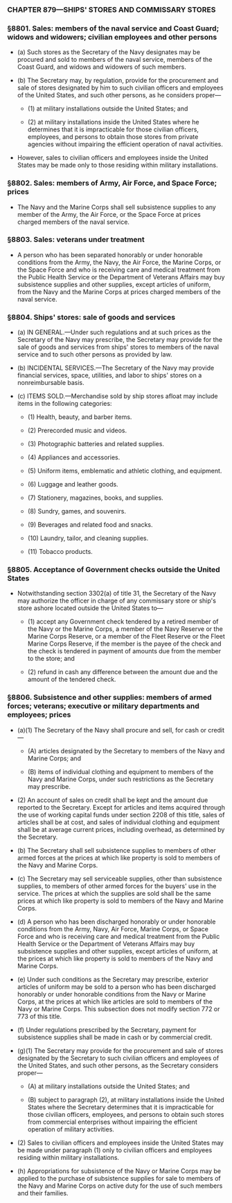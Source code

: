 ### **CHAPTER 879—SHIPS' STORES AND COMMISSARY STORES**

### §8801. Sales: members of the naval service and Coast Guard; widows and widowers; civilian employees and other persons
* (a) Such stores as the Secretary of the Navy designates may be procured and sold to members of the naval service, members of the Coast Guard, and widows and widowers of such members.

* (b) The Secretary may, by regulation, provide for the procurement and sale of stores designated by him to such civilian officers and employees of the United States, and such other persons, as he considers proper—

  * (1) at military installations outside the United States; and

  * (2) at military installations inside the United States where he determines that it is impracticable for those civilian officers, employees, and persons to obtain those stores from private agencies without impairing the efficient operation of naval activities.


* However, sales to civilian officers and employees inside the United States may be made only to those residing within military installations.

### §8802. Sales: members of Army, Air Force, and Space Force; prices
* The Navy and the Marine Corps shall sell subsistence supplies to any member of the Army, the Air Force, or the Space Force at prices charged members of the naval service.

### §8803. Sales: veterans under treatment
* A person who has been separated honorably or under honorable conditions from the Army, the Navy, the Air Force, the Marine Corps, or the Space Force and who is receiving care and medical treatment from the Public Health Service or the Department of Veterans Affairs may buy subsistence supplies and other supplies, except articles of uniform, from the Navy and the Marine Corps at prices charged members of the naval service.

### §8804. Ships' stores: sale of goods and services
* (a) IN GENERAL.—Under such regulations and at such prices as the Secretary of the Navy may prescribe, the Secretary may provide for the sale of goods and services from ships' stores to members of the naval service and to such other persons as provided by law.

* (b) INCIDENTAL SERVICES.—The Secretary of the Navy may provide financial services, space, utilities, and labor to ships' stores on a nonreimbursable basis.

* (c) ITEMS SOLD.—Merchandise sold by ship stores afloat may include items in the following categories:

  * (1) Health, beauty, and barber items.

  * (2) Prerecorded music and videos.

  * (3) Photographic batteries and related supplies.

  * (4) Appliances and accessories.

  * (5) Uniform items, emblematic and athletic clothing, and equipment.

  * (6) Luggage and leather goods.

  * (7) Stationery, magazines, books, and supplies.

  * (8) Sundry, games, and souvenirs.

  * (9) Beverages and related food and snacks.

  * (10) Laundry, tailor, and cleaning supplies.

  * (11) Tobacco products.

### §8805. Acceptance of Government checks outside the United States
* Notwithstanding section 3302(a) of title 31, the Secretary of the Navy may authorize the officer in charge of any commissary store or ship's store ashore located outside the United States to—

  * (1) accept any Government check tendered by a retired member of the Navy or the Marine Corps, a member of the Navy Reserve or the Marine Corps Reserve, or a member of the Fleet Reserve or the Fleet Marine Corps Reserve, if the member is the payee of the check and the check is tendered in payment of amounts due from the member to the store; and

  * (2) refund in cash any difference between the amount due and the amount of the tendered check.

### §8806. Subsistence and other supplies: members of armed forces; veterans; executive or military departments and employees; prices
* (a)(1) The Secretary of the Navy shall procure and sell, for cash or credit—

  * (A) articles designated by the Secretary to members of the Navy and Marine Corps; and

  * (B) items of individual clothing and equipment to members of the Navy and Marine Corps, under such restrictions as the Secretary may prescribe.


* (2) An account of sales on credit shall be kept and the amount due reported to the Secretary. Except for articles and items acquired through the use of working capital funds under section 2208 of this title, sales of articles shall be at cost, and sales of individual clothing and equipment shall be at average current prices, including overhead, as determined by the Secretary.

* (b) The Secretary shall sell subsistence supplies to members of other armed forces at the prices at which like property is sold to members of the Navy and Marine Corps.

* (c) The Secretary may sell serviceable supplies, other than subsistence supplies, to members of other armed forces for the buyers' use in the service. The prices at which the supplies are sold shall be the same prices at which like property is sold to members of the Navy and Marine Corps.

* (d) A person who has been discharged honorably or under honorable conditions from the Army, Navy, Air Force, Marine Corps, or Space Force and who is receiving care and medical treatment from the Public Health Service or the Department of Veterans Affairs may buy subsistence supplies and other supplies, except articles of uniform, at the prices at which like property is sold to members of the Navy and Marine Corps.

* (e) Under such conditions as the Secretary may prescribe, exterior articles of uniform may be sold to a person who has been discharged honorably or under honorable conditions from the Navy or Marine Corps, at the prices at which like articles are sold to members of the Navy or Marine Corps. This subsection does not modify section 772 or 773 of this title.

* (f) Under regulations prescribed by the Secretary, payment for subsistence supplies shall be made in cash or by commercial credit.

* (g)(1) The Secretary may provide for the procurement and sale of stores designated by the Secretary to such civilian officers and employees of the United States, and such other persons, as the Secretary considers proper—

  * (A) at military installations outside the United States; and

  * (B) subject to paragraph (2), at military installations inside the United States where the Secretary determines that it is impracticable for those civilian officers, employees, and persons to obtain such stores from commercial enterprises without impairing the efficient operation of military activities.


* (2) Sales to civilian officers and employees inside the United States may be made under paragraph (1) only to civilian officers and employees residing within military installations.

* (h) Appropriations for subsistence of the Navy or Marine Corps may be applied to the purchase of subsistence supplies for sale to members of the Navy and Marine Corps on active duty for the use of such members and their families.